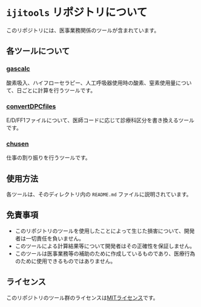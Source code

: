 # `ijitools` リポジトリについて

このリポジトリには、医事業務関係のツールが含まれています。

## 各ツールについて

### [gascalc](./gascalc/)

酸素吸入、ハイフローセラピー、人工呼吸器使用時の酸素、窒素使用量について、日ごとに計算を行うツールです。

### [convertDPCfiles](./convertDPCfiles/)

E/D/FF1ファイルについて、医師コードに応じて診療科区分を書き換えるツールです。

### [chusen](./chusen/)

仕事の割り振りを行うツールです。

## 使用方法

各ツールは、そのディレクトリ内の `README.md` ファイルに説明されています。

## 免責事項

- このリポジトリのツールを使用したことによって生じた損害について、開発者は一切責任を負いません。
- このツールによる計算結果等について開発者はその正確性を保証しません。
- このツールは医事業務等の補助のために作成しているものであり、医療行為のために使用できるものではありません。

## ライセンス

このリポジトリのツール群のライセンスは[MITライセンス](LICENSE)です。
